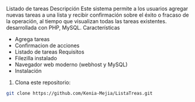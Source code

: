Listado de tareas
 Descripción
 Este sistema permite a los usuarios agregar nuevas tareas a una lista y recibir confirmación sobre el éxito o fracaso de la operación, al tiempo que visualizan todas las tareas existentes.
desarrollada con PHP, MySQL.
Características
- Agrega tareas
- Confirmacion de acciones
- Listado de tareas
  Requisitos
- Filezilla instalado
- Navegador web moderno (webhost y MySQL)
-  Instalación
1. Clona este repositorio:
```bash
git clone https://github.com/Kenia-Mejia/ListaTreas.git
